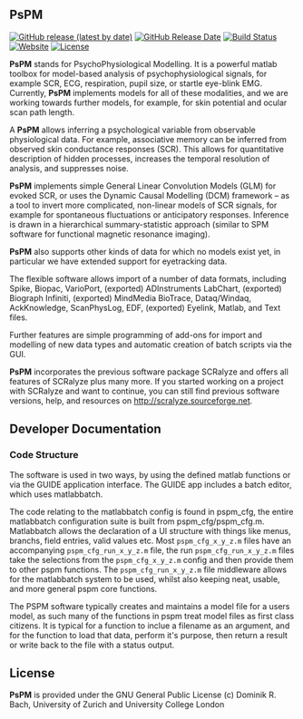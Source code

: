 ## PsPM
[![GitHub release (latest by date)](https://img.shields.io/github/v/release/bachlab/PsPM)](https://github.com/bachlab/PsPM/releases)
[![GitHub Release Date](https://img.shields.io/github/release-date/bachlab/PsPM)](https://github.com/bachlab/PsPM/releases)
[![Build Status](https://sphinx.bli.uzh.ch/jenkins/buildStatus/icon?job=PsPM)](https://github.com/bachlab/PsPM)
[![Website](https://img.shields.io/website?down_color=lightgrey&down_message=offline&up_color=green&up_message=online&url=https%3A%2F%2Fbachlab.github.io%2FPsPM)](https://bachlab.github.io/PsPM)
[![License](https://img.shields.io/github/license/bachlab/PsPM)](https://www.gnu.org/licenses/gpl-3.0)

**PsPM** stands for PsychoPhysiological Modelling. It is a powerful matlab toolbox for model-based analysis of psychophysiological signals, for example SCR, ECG, respiration, pupil size, or startle eye-blink EMG. Currently, **PsPM** implements models for all of these modalities, and we are working towards further models, for example, for skin potential and ocular scan path length.

A **PsPM** allows inferring a psychological variable from observable physiological data. For example, associative memory can be inferred from observed skin conductance responses (SCR). This allows for quantitative description of hidden processes, increases the temporal resolution of analysis, and suppresses noise.

**PsPM** implements simple General Linear Convolution Models (GLM) for evoked SCR, or uses the Dynamic Causal Modelling (DCM) framework – as a tool to invert more complicated, non-linear models of SCR signals, for example for spontaneous fluctuations or anticipatory responses. Inference is drawn in a hierarchical summary-statistic approach (similar to SPM software for functional magnetic resonance imaging).

**PsPM** also supports other kinds of data for which no models exist yet, in particular we have extended support for eyetracking data.

The flexible software allows import of a number of data formats, including Spike, Biopac, VarioPort, (exported) ADInstruments LabChart, (exported) Biograph Infiniti, (exported) MindMedia BioTrace, Dataq/Windaq, AckKnowledge, ScanPhysLog, EDF, (exported) Eyelink, Matlab, and Text files.

Further features are simple programming of add-ons for import and modelling of new data types and automatic creation of batch scripts via the GUI.

**PsPM** incorporates the previous software package SCRalyze and offers all features of SCRalyze plus many more. If you started working on a project with SCRalyze and want to continue, you can still find previous software versions, help, and resources on http://scralyze.sourceforge.net.

## Developer Documentation

### Code Structure
The software is used in two ways, by using the defined matlab functions or via the GUIDE application interface. The GUIDE app includes a batch editor, which uses matlabbatch.

The code relating to the matlabbatch config is found in pspm_cfg, the entire matlabbatch configuration suite is built from pspm_cfg/pspm_cfg.m. Matlabbatch allows the declaration of a UI structure with things like menus, branchs, field entries, valid values etc. Most `pspm_cfg_x_y_z.m` files have an accompanying `pspm_cfg_run_x_y_z.m` file, the run `pspm_cfg_run_x_y_z.m` files take the selections from the `pspm_cfg_x_y_z.m` config and then provide them to other pspm functions. The `pspm_cfg_run_x_y_z.m` file middleware allows for the matlabbatch system to be used, whilst also keeping neat, usable, and more general pspm core functions.

The PSPM software typically creates and maintains a model file for a users model, as such many of the functions in pspm treat model files as first class citizens. It is typical for a function to inclue a filename as an argument, and for the function to load that data, perform it's purpose, then return a result or write back to the file with a status output.


## License
**PsPM** is provided under the GNU General Public License (c) Dominik R. Bach, University of Zurich and University College London
